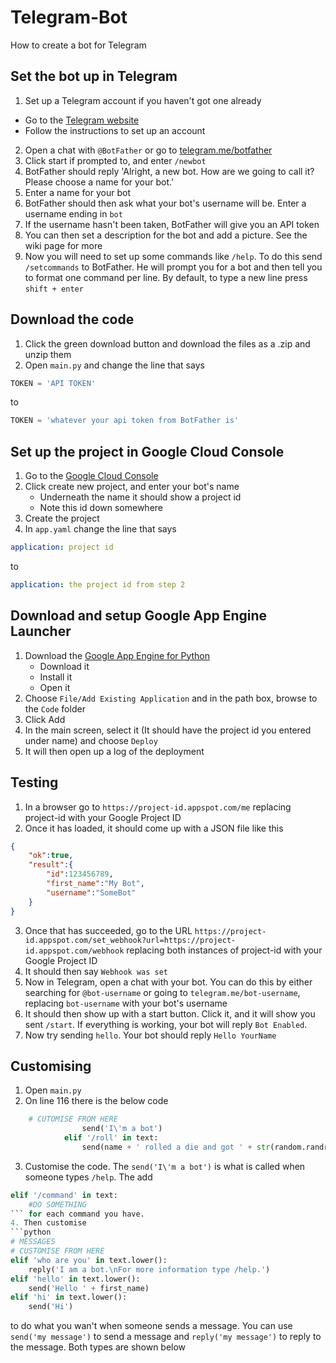 # Telegram-Bot
How to create a bot for Telegram

## Set the bot up in Telegram
1. Set up a Telegram account if you haven't got one already
  - Go to the [Telegram website](https://web.telegram.org/)
  - Follow the instructions to set up an account
2. Open a chat with `@BotFather` or go to [telegram.me/botfather](telegram.me/botfather)
3. Click start if prompted to, and enter `/newbot`
4. BotFather should reply 'Alright, a new bot. How are we going to call it? Please choose a name for your bot.'
5. Enter a name for your bot
6. BotFather should then ask what your bot's username will be. Enter a username ending in `bot`
7. If the username hasn't been taken, BotFather will give you an API token
8. You can then set a description for the bot and add a picture. See the wiki page for more
9. Now you will need to set up some commands like `/help`. To do this send `/setcommands` to BotFather. He will prompt you for a bot and then tell you to format one command per line. By default, to type a new line press `shift + enter`

## Download the code
1. Click the green download button and download the files as a .zip and unzip them
2. Open `main.py` and change the line that says
```Python
TOKEN = 'API TOKEN'
```
to
```Python
TOKEN = 'whatever your api token from BotFather is'
```

## Set up the project in Google Cloud Console
1. Go to the [Google Cloud Console](console.cloud.google.com)
2. Click create new project, and enter your bot's name
	- Underneath the name it should show a project id
	- Note this id down somewhere
3. Create the project
4. In `app.yaml` change the line that says
```YAML
application: project id
```
to
```YAML
application: the project id from step 2
```

## Download and setup Google App Engine Launcher
1. Download the [Google App Engine for Python](https://cloud.google.com/appengine/downloads#Google_App_Engine_SDK_for_Python)
	- Download it
	- Install it
	- Open it
2. Choose `File/Add Existing Application` and in the path box, browse to the `Code` folder
3. Click Add
4. In the main screen, select it (It should have the project id you entered under name) and choose `Deploy`
5. It will then open up a log of the deployment

## Testing
1. In a browser go to `https://project-id.appspot.com/me` replacing project-id with your Google Project ID
2. Once it has loaded, it should come up with a JSON file like this
```JSON
{
	"ok":true,
	"result":{
		"id":123456789,
		"first_name":"My Bot",
		"username":"SomeBot"
	}
}
```
3. Once that has succeeded, go to the URL `https://project-id.appspot.com/set_webhook?url=https://project-id.appspot.com/webhook` replacing both instances of project-id with your Google Project ID
4. It should then say `Webhook was set`
5. Now in Telegram, open a chat with your bot. You can do this by either searching for `@bot-username` or going to `telegram.me/bot-username`, replacing `bot-username` with your bot's username
6. It should then show up with a start button. Click it, and it will show you sent `/start`. If everything is working, your bot will reply `Bot Enabled`.
7. Now try sending `hello`. Your bot should reply `Hello YourName`

## Customising
1. Open `main.py`
2. On line 116 there is the below code
```python
	# CUTOMISE FROM HERE
                send('I\'m a bot')
            elif '/roll' in text:
                send(name + ' rolled a die and got ' + str(random.randrange(1,7)))
```
3. Customise the code. The `send('I\'m a bot')` is what is called when someone types `/help`. The add 
```python
elif '/command' in text:
	#DO SOMETHING
``` for each command you have.
4. Then customise
```python
# MESSAGES
# CUSTOMISE FROM HERE
elif 'who are you' in text.lower():
    reply('I am a bot.\nFor more information type /help.')
elif 'hello' in text.lower():
    send('Hello ' + first_name)
elif 'hi' in text.lower():
    send('Hi')
```
to do what you wan't when someone sends a message. You can use `send('my message')` to send a message and `reply('my message')` to reply to the message. Both types are shown below